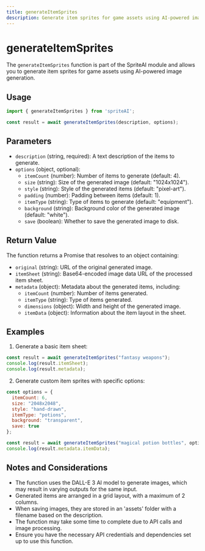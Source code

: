 ```yaml
---
title: generateItemSprites
description: Generate item sprites for game assets using AI-powered image generation
---
```


# generateItemSprites

The `generateItemSprites` function is part of the SpriteAI module and allows you to generate item sprites for game assets using AI-powered image generation.

## Usage

```javascript
import { generateItemSprites } from 'spriteAI';

const result = await generateItemSprites(description, options);
```

## Parameters

- `description` (string, required): A text description of the items to generate.
- `options` (object, optional):
  - `itemCount` (number): Number of items to generate (default: 4).
  - `size` (string): Size of the generated image (default: "1024x1024").
  - `style` (string): Style of the generated items (default: "pixel-art").
  - `padding` (number): Padding between items (default: 1).
  - `itemType` (string): Type of items to generate (default: "equipment").
  - `background` (string): Background color of the generated image (default: "white").
  - `save` (boolean): Whether to save the generated image to disk.

## Return Value

The function returns a Promise that resolves to an object containing:

- `original` (string): URL of the original generated image.
- `itemSheet` (string): Base64-encoded image data URL of the processed item sheet.
- `metadata` (object): Metadata about the generated items, including:
  - `itemCount` (number): Number of items generated.
  - `itemType` (string): Type of items generated.
  - `dimensions` (object): Width and height of the generated image.
  - `itemData` (object): Information about the item layout in the sheet.

## Examples

1. Generate a basic item sheet:

```javascript
const result = await generateItemSprites("fantasy weapons");
console.log(result.itemSheet);
console.log(result.metadata);
```

2. Generate custom item sprites with specific options:

```javascript
const options = {
  itemCount: 6,
  size: "2048x2048",
  style: "hand-drawn",
  itemType: "potions",
  background: "transparent",
  save: true
};

const result = await generateItemSprites("magical potion bottles", options);
console.log(result.metadata.itemData);
```

## Notes and Considerations

- The function uses the DALL-E 3 AI model to generate images, which may result in varying outputs for the same input.
- Generated items are arranged in a grid layout, with a maximum of 2 columns.
- When saving images, they are stored in an 'assets' folder with a filename based on the description.
- The function may take some time to complete due to API calls and image processing.
- Ensure you have the necessary API credentials and dependencies set up to use this function.